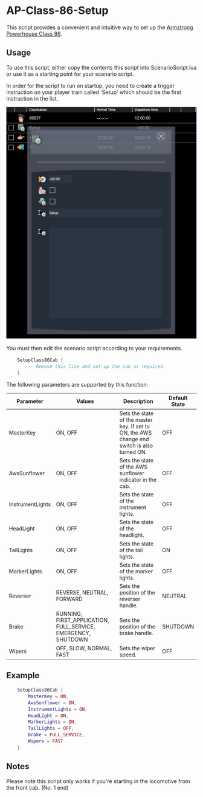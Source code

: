 # AP-Class-86-Setup

This script provides a convenient and intuitive way to set up the [Armstrong Powerhouse Class 86](https://www.armstrongpowerhouse.com/class_86_enhancement_pack).

## Usage
To use this script, either copy the contents this script into ScenarioScript.lua or use it as a starting point for your scenario script.

In order for the script to run on startup, you need to create a trigger instruction on your player train called 'Setup' which should be the first instruction in the list.

![](trigger.png)

You must then edit the scenario script according to your requirements.
```lua
    SetupClass86Cab {
        -- Remove this line and set up the cab as required.
    }
 ```

The following parameters are supported by this function:

| Parameter | Values | Description | Default State |
|-----------|--------|-------------|---------------|
| MasterKey| ON, OFF| Sets the state of the master key. If set to ON, the AWS change end switch is also turned ON.| OFF
|AwsSunflower| ON, OFF| Sets the state of the AWS sunflower indicator in the cab. | OFF
| InstrumentLights| ON, OFF | Sets the state of the instrument lights. | OFF
| HeadLight| ON, OFF | Sets the state of the headlight. | OFF
| TailLights| ON, OFF | Sets the state of the tail lights. | ON
| MarkerLights| ON, OFF | Sets the state of the marker lights. | OFF
| Reverser| REVERSE, NEUTRAL, FORWARD | Sets the position of the reverser handle. | NEUTRAL
| Brake | RUNNING, FIRST_APPLICATION, FULL_SERVICE, EMERGENCY, SHUTDOWN | Sets the position of the brake handle. | SHUTDOWN
| Wipers | OFF, SLOW, NORMAL, FAST | Sets the wiper speed. | OFF

## Example
```lua
    SetupClass86Cab {
        MasterKey = ON,
        AwsSunflower = ON,
        InstrumentLights = ON,
        HeadLight = ON,
        MarkerLights = ON,
        TailLights = OFF,
        Brake = FULL_SERVICE,
        Wipers = FAST
    }
```
## Notes
Please note this script only works if you're starting in the locomotive from the front cab. (No. 1 end)
